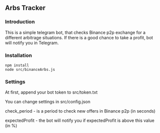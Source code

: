 **Arbs Tracker**
---
<h3>Introduction</h3>
This is a simple telegram bot, that checks Binance p2p exchange for a different arbitrage situations. 
If there is a good chance to take a profit, bot will notify you in Telegram.

<h3>Installation</h3>

```
npm install
node src/binanceArbs.js
```

<h3>Settings</h3>
At first, append your bot token to src/token.txt

You can change settings in src/config.json

check_period - is a period to check new offers in Binance p2p (in seconds)

expectedProfit - the bot will notify you if expectedProfit is above this value (in %)
